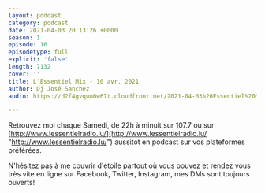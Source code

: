 ```yaml
---
layout: podcast
category: podcast
date: 2021-04-03 20:13:26 +0000
season: 1
episode: 16
episodetype: full
explicit: 'false'
length: 7132
cover: ''
title: L'Essentiel Mix - 10 avr. 2021
author: Dj José Sanchez
audio: https://d2f4gvquo0w67t.cloudfront.net/2021-04-03%20Essentiel%20Mix.mp3

---
```

Retrouvez moi chaque Samedi, de 22h à minuit sur 107.7 ou sur [http://www.lessentielradio.lu/](http://www.lessentielradio.lu/ "http://www.lessentielradio.lu/") aussitot en podcast sur vos plateformes préférées.

N'hésitez pas à me couvrir d'étoile partout où vous pouvez et rendez vous très vite en ligne sur Facebook, Twitter, Instagram, mes DMs sont toujours ouverts!